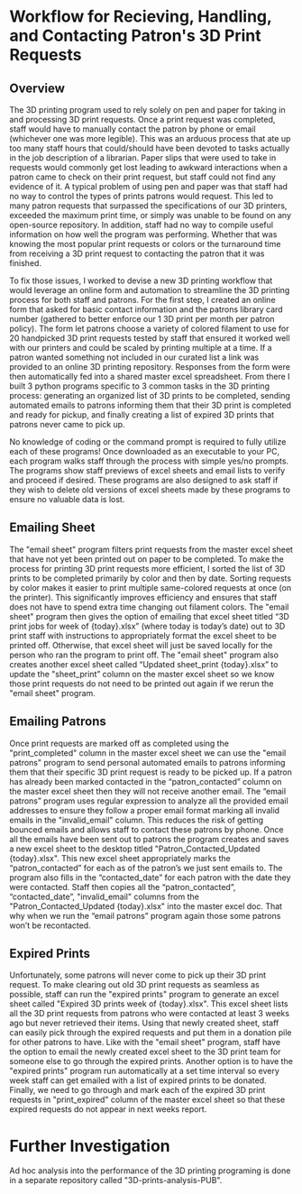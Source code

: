 # Workflow for Recieving, Handling, and Contacting Patron's 3D Print Requests 

## Overview 

The 3D printing program used to rely solely on pen and paper for taking in and processing 3D print requests. Once a print request was completed, staff would have to manually contact the patron by phone or email (whichever one was more legible). This was an arduous process that ate up too many staff hours that could/should have been devoted to tasks actually in the job description of a librarian. Paper slips that were used to take in requests would commonly get lost leading to awkward interactions when a patron came to check on their print request, but staff could not find any evidence of it. A typical problem of using pen and paper was that staff had no way to control the types of prints patrons would request. This led to many patron requests that surpassed the specifications of our 3D printers, exceeded the maximum print time, or simply was unable to be found on any open-source repository. In addition, staff had no way to compile useful information on how well the program was performing. Whether that was knowing the most popular print requests or colors or the turnaround time from receiving a 3D print request to contacting the patron that it was finished.

To fix those issues, I worked to devise a new 3D printing workflow that would leverage an online form and automation to streamline the 3D printing process for both staff and patrons. For the first step, I created an online form that asked for basic contact information and the patrons library card number (gathered to better enforce our 1 3D print per month per patron policy). The form let patrons choose a variety of colored filament to use for 20 handpicked 3D print requests tested by staff that ensured it worked well with our printers and could be scaled by printing multiple at a time. If a patron wanted something not included in our curated list a link was provided to an online 3D printing repository. Responses from the form were then automatically fed into a shared master excel spreadsheet. From there I built 3 python programs specific to 3 common tasks in the 3D printing process:  generating an organized list of 3D prints to be completed, sending automated emails to patrons informing them that their 3D print is completed and ready for pickup, and finally creating a list of expired 3D prints that patrons never came to pick up. 

No knowledge of coding or the command prompt is required to fully utilize each of these programs! Once downloaded as an executable to your PC, each program walks staff through the process with simple yes/no prompts. The programs show staff previews of excel sheets and email lists to verify and proceed if desired. These programs are also designed to ask staff if they wish to delete old versions of excel sheets made by these programs to ensure no valuable data is lost.     
   

## Emailing Sheet 

The "email sheet" program filters print requests from the master excel sheet that have not yet been printed out on paper to be completed. To make the process for printing 3D print requests more efficient, I sorted the list of 3D prints to be completed primarily by color and then by date. Sorting requests by color makes it easier to print multiple same-colored requests at once (on the printer). This significantly improves efficiency and ensures that staff does not have to spend extra time changing out filament colors. The "email sheet" program then gives the option of emailing that excel sheet titled “3D print jobs for week of {today}.xlsx” (where today is today’s date) out to 3D print staff with instructions to appropriately format the excel sheet to be printed off. Otherwise, that excel sheet will just be saved locally for the person who ran the program to print off. The "email sheet" program also creates another excel sheet called “Updated sheet_print {today}.xlsx” to update the "sheet_print” column on the master excel sheet so we know those print requests do not need to be printed out again if we rerun the "email sheet" program.

## Emailing Patrons 

Once print requests are marked off as completed using the "print_completed" column in the master excel sheet we can use the "email patrons" program to send personal automated emails to patrons informing them that their specific 3D print request is ready to be picked up. If a patron has already been marked contacted in the “patron_contacted” column on the master excel sheet then they will not receive another email. The “email patrons” program uses regular expression to analyze all the provided email addresses to ensure they follow a proper email format marking all invalid emails in the "invalid_email" column. This reduces the risk of getting bounced emails and allows staff to contact these patrons by phone. Once all the emails have been sent out to patrons the program creates and saves a new excel sheet to the desktop titled "Patron_Contacted_Updated {today}.xlsx". This new excel sheet appropriately marks the “patron_contacted” for each as of the patron’s we just sent emails to. The program also fills in the “contacted_date” for each patron with the date they were contacted. Staff then copies all the “patron_contacted”, “contacted_date”, "invalid_email" columns from the "Patron_Contacted_Updated {today}.xlsx" into the master excel doc. That why when we run the “email patrons” program again those some patrons won’t be recontacted. 

## Expired Prints 

Unfortunately, some patrons will never come to pick up their 3D print request. To make clearing out old 3D print requests as seamless as possible, staff can run the "expired prints" program to generate an excel sheet called "Expired 3D prints week of {today}.xlsx". This excel sheet lists all the 3D print requests from patrons who were contacted at least 3 weeks ago but never retrieved their items. Using that newly created sheet, staff can easily pick through the expired requests and put them in a donation pile for other patrons to have. Like with the "email sheet" program, staff have the option to email the newly created excel sheet to the 3D print team for someone else to go through the expired prints. Another option is to have the "expired prints" program run automatically at a set time interval so every week staff can get emailed with a list of expired prints to be donated. Finally, we need to go through and mark each of the expired 3D print requests in "print_expired" column of the master excel sheet so that these expired requests do not appear in next weeks report. 

# Further Investigation 

Ad hoc analysis into the performance of the 3D printing programing is done in a separate repository called "3D-prints-analysis-PUB". 
